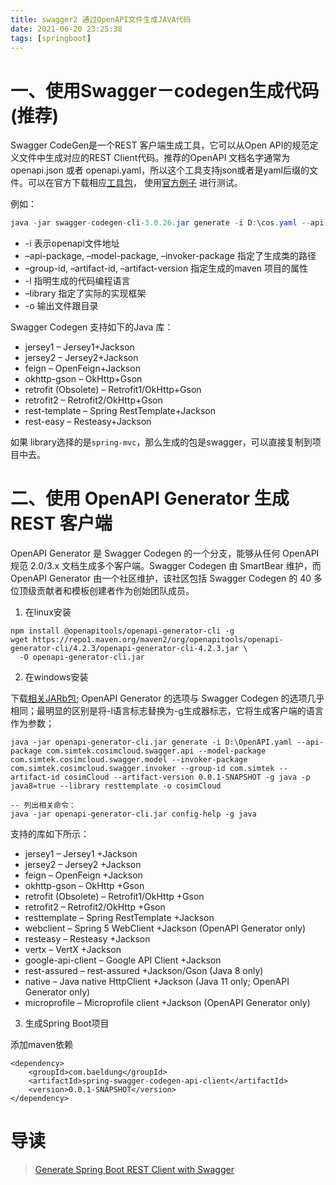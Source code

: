 ```yaml
---
title: swagger2 通过OpenAPI文件生成JAVA代码
date: 2021-06-20 23:25:38
tags: [springboot]
---
```



# 一、使用Swagger－codegen生成代码(推荐)

Swagger CodeGen是一个REST 客户端生成工具，它可以从Open API的规范定义文件中生成对应的REST Client代码。推荐的OpenAPI 文档名字通常为openapi.json 或者 openapi.yaml，所以这个工具支持json或者是yaml后缀的文件。可以在官方下载相应[工具包](https://repo1.maven.org/maven2/io/swagger/swagger-codegen-cli/2.4.20/swagger-codegen-cli-2.4.20.jar)， 使用[官方例子](https://petstore.swagger.io/v2/swagger.json) 进行测试。


例如：
```java
java -jar swagger-codegen-cli-3.0.26.jar generate -i D:\cos.yaml --api-package com.simtek.cosimcloud.openapi.api --model-package com.simtek.cosimcloud.openapi.model --invoker-package com.simtek.cosimcloud.openapi.invoker --group-id com.simtek --artifact-id cosimCloud --artifact-version 0.0.1-SNAPSHOT -l spring --library spring-mvc -o cos
```

+	-i 表示openapi文件地址
+	–api-package, –model-package, –invoker-package 指定了生成类的路径
+	–group-id, –artifact-id, –artifact-version 指定生成的maven 项目的属性
+	-l 指明生成的代码编程语言
+	–library 指定了实际的实现框架
+	-o 输出文件跟目录

Swagger Codegen 支持如下的Java 库：

+	jersey1 – Jersey1+Jackson
+	jersey2 – Jersey2+Jackson
+	feign – OpenFeign+Jackson
+	okhttp-gson – OkHttp+Gson
+	retrofit (Obsolete) – Retrofit1/OkHttp+Gson
+	retrofit2 – Retrofit2/OkHttp+Gson
+	rest-template – Spring RestTemplate+Jackson
+	rest-easy – Resteasy+Jackson

如果 library选择的是`spring-mvc`，那么生成的包是swagger，可以直接复制到项目中去。

# 二、使用 OpenAPI Generator 生成 REST 客户端

OpenAPI Generator 是 Swagger Codegen 的一个分支，能够从任何 OpenAPI 规范 2.0/3.x 文档生成多个客户端。Swagger Codegen 由 SmartBear 维护，而 OpenAPI Generator 由一个社区维护，该社区包括 Swagger Codegen 的 40 多位顶级贡献者和模板创建者作为创始团队成员。

1. 在linux安装

```
npm install @openapitools/openapi-generator-cli -g
wget https://repo1.maven.org/maven2/org/openapitools/openapi-generator-cli/4.2.3/openapi-generator-cli-4.2.3.jar \
  -O openapi-generator-cli.jar

```


2. 在windows安装

下载[相关JARb包](https://repo1.maven.org/maven2/org/openapitools/openapi-generator-cli/);
OpenAPI Generator 的选项与 Swagger Codegen 的选项几乎相同；最明显的区别是将-l语言标志替换为-g生成器标志，它将生成客户端的语言作为参数；
```
java -jar openapi-generator-cli.jar generate -i D:\OpenAPI.yaml --api-package com.simtek.cosimcloud.swagger.api --model-package com.simtek.cosimcloud.swagger.model --invoker-package com.simtek.cosimcloud.swagger.invoker --group-id com.simtek --artifact-id cosimCloud --artifact-version 0.0.1-SNAPSHOT -g java -p java8=true --library resttemplate -o cosimCloud
  
-- 列出相关命令：
java -jar openapi-generator-cli.jar config-help -g java

```

支持的库如下所示：
+	jersey1 – Jersey1 +Jackson
+	jersey2 – Jersey2 +Jackson
+	feign – OpenFeign +Jackson
+	okhttp-gson – OkHttp +Gson
+	retrofit (Obsolete) – Retrofit1/OkHttp +Gson
+	retrofit2 – Retrofit2/OkHttp +Gson
+	resttemplate – Spring RestTemplate +Jackson
+	webclient – Spring 5 WebClient +Jackson (OpenAPI Generator only)
+	resteasy – Resteasy +Jackson
+	vertx – VertX +Jackson
+	google-api-client – Google API Client +Jackson
+	rest-assured – rest-assured +Jackson/Gson (Java 8 only)
+	native – Java native HttpClient +Jackson (Java 11 only; OpenAPI Generator only)
+	microprofile – Microprofile client +Jackson (OpenAPI Generator only)

3. 生成Spring Boot项目

添加maven依赖
```
<dependency>
    <groupId>com.baeldung</groupId>
    <artifactId>spring-swagger-codegen-api-client</artifactId>
    <version>0.0.1-SNAPSHOT</version>
</dependency>
```




# 导读
> [Generate Spring Boot REST Client with Swagger](https://www.baeldung.com/spring-boot-rest-client-swagger-codegen)
